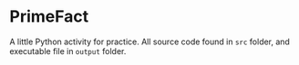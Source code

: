 # PrimeFact
A little Python activity for practice. All source code found in `src` folder, and executable file in `output` folder.
